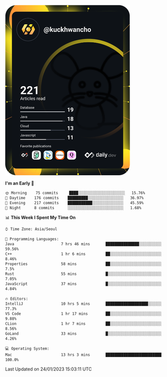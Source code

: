 <a href="https://app.daily.dev/kuckhwancho"><img src="https://github.com/kuckjwi0928/kuckjwi0928/blob/master/devcard.svg" width="400" alt="Kuckjwi Devcard"/></a>

<!--START_SECTION:waka-->
**I'm an Early 🐤** 

```text
🌞 Morning    75 commits     ████░░░░░░░░░░░░░░░░░░░░░   15.76% 
🌆 Daytime    176 commits    █████████░░░░░░░░░░░░░░░░   36.97% 
🌃 Evening    217 commits    ███████████░░░░░░░░░░░░░░   45.59% 
🌙 Night      8 commits      ░░░░░░░░░░░░░░░░░░░░░░░░░   1.68%

```


📊 **This Week I Spent My Time On** 

```text
⌚︎ Time Zone: Asia/Seoul

💬 Programming Languages: 
Java                     7 hrs 46 mins       ███████████████░░░░░░░░░░   59.56% 
C++                      1 hr 6 mins         ██░░░░░░░░░░░░░░░░░░░░░░░   8.46% 
Properties               58 mins             ██░░░░░░░░░░░░░░░░░░░░░░░   7.5% 
Rust                     55 mins             █░░░░░░░░░░░░░░░░░░░░░░░░   7.05% 
JavaScript               37 mins             █░░░░░░░░░░░░░░░░░░░░░░░░   4.84%

🔥 Editors: 
IntelliJ                 10 hrs 5 mins       ███████████████████░░░░░░   77.3% 
VS Code                  1 hr 17 mins        ██░░░░░░░░░░░░░░░░░░░░░░░   9.88% 
CLion                    1 hr 7 mins         ██░░░░░░░░░░░░░░░░░░░░░░░   8.56% 
GoLand                   33 mins             █░░░░░░░░░░░░░░░░░░░░░░░░   4.26%

💻 Operating System: 
Mac                      13 hrs 3 mins       █████████████████████████   100.0%

```


 Last Updated on 24/01/2023 15:03:11 UTC
<!--END_SECTION:waka-->
